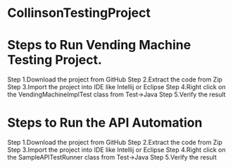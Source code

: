 # CollinsonTestingProject
Steps to Run Vending Machine Testing Project.
===========================================
Step 1.Download the project from GitHub
Step 2.Extract the code from Zip
Step 3.Import the project into IDE like Intellij or Eclipse
Step 4.Right click on the VendingMachineImplTest class from Test->Java
Step 5.Verify the result

Steps to Run the API Automation 
===============================
Step 1.Download the project from GitHub
Step 2.Extract the code from Zip
Step 3.Import the project into IDE like Intellij or Eclipse
Step 4.Right click on the SampleAPITestRunner class from Test->Java
Step 5.Verify the result
